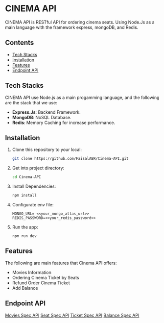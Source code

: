 # CINEMA API

CINEMA API is RESTful API for ordering cinema seats. Using Node.Js as a main language with the framework express, mongoDB, and Redis.

## Contents

- [Tech Stacks](#tech-stacks)
- [Installation](#installation)
- [Features](#features)
- [Endpoint API](#endpoint-api)

## Tech Stacks

CINEMA API use Node.js as a main progamming language, and the following are the stack that we use:

- **Express.Js**: Backend Framework.
- **MongoDB**: NoSQL Database.
- **Redis**: Memory Caching for increase performance.

## Installation

1. Clone this repository to your local:
   ```bash
   git clone https://github.com/FaisalABR/Cinema-API.git
   ```
2. Get into project directory:
   ```bash
   cd Cinema-API
   ```
3. Install Dependencies:
   ```bash
   npm install
   ```
4. Configurate env file:
   ```env
   MONGO_URL= <<your_mongo_atlas_url>>
   REDIS_PASSWORD=<<your_redis_password>>
   ```
5. Run the app:
   ```env
   npm run dev
   ```

## Features

The following are main features that Cinema API offers:

- Movies Information
- Ordering Cinema Ticket by Seats
- Refund Order Cinema Ticket
- Add Balance

## Endpoint API

[Movies Spec API](docs/movies.md)
[Seat Spec API](docs/seat.md)
[Ticket Spec API](docs/ticket.md)
[Balance Spec API](docs/balance.md)
